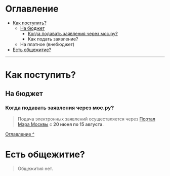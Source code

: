 <a id="index"></a>
# Оглавление
- [Как поступить?](#q1)
  - [На бюджет](#q2)
	  - [Когда подавать заявления через мос.ру?](#q3)
	  - Как подать заявление?
  - На платное (внебюджет)
- [Есть общежитие?](#q4)

***

<a id="q1"></a>
# Как поступить?
<a id="q2"></a>
## На бюджет
<a id="q3"></a>
### Когда подавать заявления через мос.ру?
>Подача электронных заявлений осуществляется через [Портал Мэра Москвы](https://www.mos.ru) с **20 июня по 15 августа**.

[Оглавление ^](#index)

<a id="q4"></a>
# Есть общежитие?
>Общежития нет.
